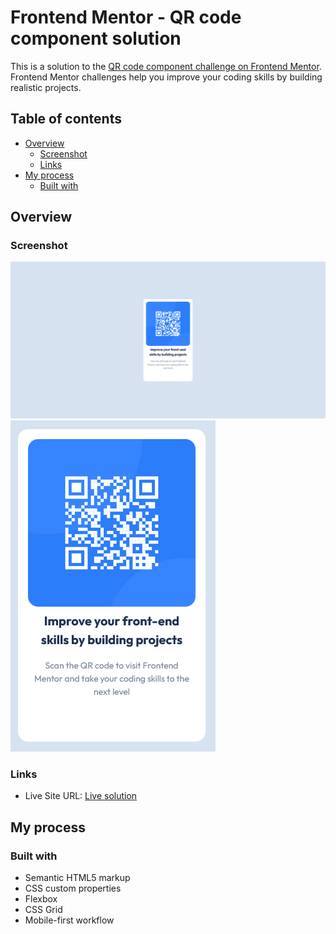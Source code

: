 # Frontend Mentor - QR code component solution

This is a solution to the [QR code component challenge on Frontend Mentor](https://www.frontendmentor.io/challenges/qr-code-component-iux_sIO_H). Frontend Mentor challenges help you improve your coding skills by building realistic projects.

## Table of contents

- [Overview](#overview)
  - [Screenshot](#screenshot)
  - [Links](#links)
- [My process](#my-process)
  - [Built with](#built-with)

## Overview

### Screenshot

![Desktop](desktop.png)
![Mobile](mobile.png)

### Links

- Live Site URL: [Live solution](https://piojosistematico.github.io/fem-qr-code-component-main/)

## My process

### Built with

- Semantic HTML5 markup
- CSS custom properties
- Flexbox
- CSS Grid
- Mobile-first workflow
